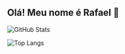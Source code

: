 ## Olá! Meu nome é Rafael 👋


![GitHub Stats](https://github-readme-stats.vercel.app/api?username=RafaelTrevizoli&show_icons=true&theme=radical)

![Top Langs](https://github-readme-stats.vercel.app/api/top-langs/?username=RafaelTrevizoli&layout=compact&theme=radical)
